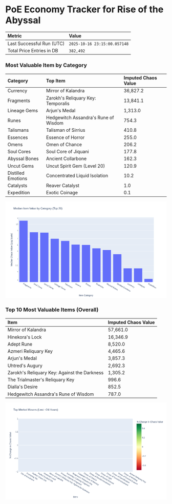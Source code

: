# PoE Economy Tracker for Rise of the Abyssal

<!-- START_MAINTENANCE -->
| Metric | Value |
|:---|:---|
| Last Successful Run (UTC) | `2025-10-16 23:15:00.057148` |
| Total Price Entries in DB | `382,492` |

<!-- END_MAINTENANCE -->

<!-- START_DATAFRAME_DEBUG -->
<!-- END_DATAFRAME_DEBUG -->

<!-- START_CATEGORY_ANALYSIS -->
### Most Valuable Item by Category
| Category | Top Item | Imputed Chaos Value |
| :--- | :--- | :--- |
| Currency | Mirror of Kalandra | 36,827.2 |
| Fragments | Zarokh's Reliquary Key: Temporalis | 13,841.1 |
| Lineage Gems | Arjun's Medal | 1,313.0 |
| Runes | Hedgewitch Assandra's Rune of Wisdom | 754.3 |
| Talismans | Talisman of Sirrius | 410.8 |
| Essences | Essence of Horror | 255.0 |
| Omens | Omen of Chance | 206.2 |
| Soul Cores | Soul Core of Jiquani | 177.8 |
| Abyssal Bones | Ancient Collarbone | 162.3 |
| Uncut Gems | Uncut Spirit Gem (Level 20) | 120.9 |
| Distilled Emotions | Concentrated Liquid Isolation | 10.2 |
| Catalysts | Reaver Catalyst | 1.0 |
| Expedition | Exotic Coinage | 0.1 |


![Category Analysis Chart](charts/category_analysis.png)
<!-- END_ANALYSIS -->

<!-- START_ANALYSIS -->
### Top 10 Most Valuable Items (Overall)
| Item | Imputed Chaos Value |
| :--- | :--- |
| Mirror of Kalandra | 57,661.0 |
| Hinekora's Lock | 16,346.9 |
| Adept Rune | 8,520.0 |
| Azmeri Reliquary Key | 4,465.6 |
| Arjun's Medal | 3,857.3 |
| Uhtred's Augury | 2,692.3 |
| Zarokh's Reliquary Key: Against the Darkness | 1,305.2 |
| The Trialmaster's Reliquary Key | 996.6 |
| Dialla's Desire | 852.5 |
| Hedgewitch Assandra's Rune of Wisdom | 787.0 |


![Market Movers Chart](charts/market_movers.png)
<!-- END_ANALYSIS -->

